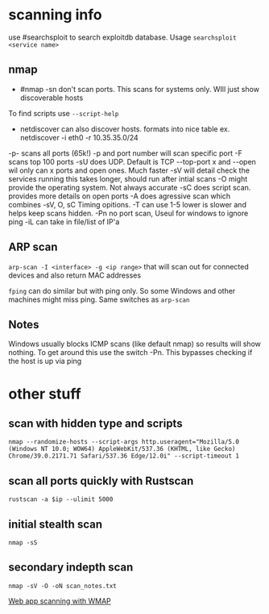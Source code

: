 # scanning info

use #searchsploit to search exploitdb database. Usage `searchsploit <service name>`

## nmap
- #nmap -sn don't scan ports. This scans for systems only. WIll just show discoverable hosts

To find scripts use `--script-help`

- netdiscover can also discover hosts. formats into nice table ex. netdiscover -i eth0 -r 10.35.35.0/24
 
-p- scans all ports (65k!)
-p and port number will scan specific port
-F scans top 100 ports
-sU does UDP. Default is TCP
	--top-port x and --open wil only can x ports and open ones. Much faster
-sV will detail check the services running this takes longer, should run after intial scans
-O might provide the operating system. Not always accurate
-sC does script scan. provides more details on open ports
-A does agressive scan which combines -sV, O, sC
Timing opitions. -T can use 1-5 lower is slower and helps keep scans hidden.
-Pn no port scan, Useul for windows to ignore ping
-iL can take in file/list of IP'a


## ARP scan
`arp-scan -I <interface> -g <ip range>`
that will scan out for connected devices and also return MAC addresses

`fping` can do similar but with ping only. So some Windows and other machines might miss ping. Same switches as `arp-scan`

## Notes
Windows usually blocks ICMP scans (like default nmap) so results will show nothing. To get around this use the switch -Pn. This bypasses checking if the host is up via ping

# other stuff

## scan with hidden type and scripts
```
nmap --randomize-hosts --script-args http.useragent="Mozilla/5.0 (Windows NT 10.0; WOW64) AppleWebKit/537.36 (KHTML, like Gecko) Chrome/39.0.2171.71 Safari/537.36 Edge/12.0i" --script-timeout 1
```

## scan all ports quickly with Rustscan
```
rustscan -a $ip --ulimit 5000  
```

## initial stealth scan
```
nmap -sS 
```

## secondary indepth scan
```
nmap -sV -O -oN scan_notes.txt
```


[Web app scanning with WMAP](obsidian://open?vault=cheatsheet&file=Tools%2FWMAP)
